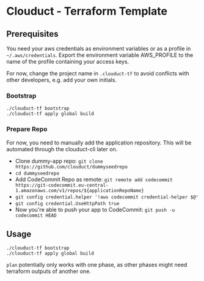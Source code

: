 # Clouduct - Terraform Template


## Prerequisites
You need your aws credentials as environment variables or as a profile in `~/.aws/credentials`.
Export the environment variable AWS_PROFILE to the name of the profile containing your access keys.

For now, change the project name in `.clouduct-tf` to avoid conflicts with other developers, e.g. add your own initials.

### Bootstrap
```
./clouduct-tf bootstrap
./clouduct-tf apply global build
```
### Prepare Repo
For now, you need to manually add the application repository. This will be automated through the clouduct-cli later on.
- Clone dummy-app repo: `git clone https://github.com/clouduct/dummyseedrepo`
- `cd dummyseedrepo`
- Add CodeCommit Repo as remote: `git remote add codecommit https://git-codecommit.eu-central-1.amazonaws.com/v1/repos/${applicationRepoName}`
- `git config credential.helper '!aws codecommit credential-helper $@'`
- `git config credential.UseHttpPath true`
- Now you're able to push your app to CodeCommit: `git push -u codecommit HEAD`


## Usage
```
./clouduct-tf bootstrap
./clouduct-tf apply global build
```

`plan` potentially only works with one phase, as other phases might need terraform outputs of another one.

